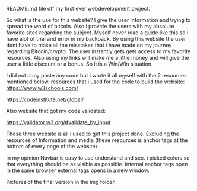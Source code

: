 README.md file off my first ever webdevelopment project.

So what is the use for this website? 
I give the user information and trying to spread the word of bitcoin.
Also i provide the users with my absolute favorite sites regarding the subject.
Myself never read a guide like this so i have alot of trial and error in my backpack.
By using this website the user dont have to make all the misstakes that i have made on
my journey regarding Bitcoin/crypto. The user instantly gets gets access to my favorite resources.
Also using my links will make me a little money and will give the user a little discount or a bonus.
So it is a Win/Win situation.


I did not copy paste any code but i wrote it all myself with the 2 resources mentioned below.
resources that i used for the code to build the website:
https://www.w3schools.com/

https://codeinstitute.net/global/

Also website that got my code validated:

https://validator.w3.org/#validate_by_input

Those three website is all i used to get this project done. Excluding the resources of Information
and media (these resources is anchor tags at the bottom of every page of the website)

In my opinion
Navbar is easy to use understand and see. i picked colors so that everything should be as visible as
possible. Internal anchor tags open in the same browser external tags opens in a new window.

Pictures of the final version in the img folder.